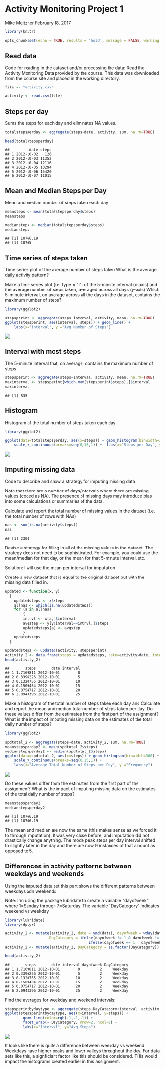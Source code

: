 Activity Monitoring Project 1
================
Mike Meitzner
February 18, 2017

``` r
library(knitr)

opts_chunk$set(echo = TRUE, results = 'hold', message = FALSE, warning = FALSE)
```

Read data
---------

Code for reading in the dataset and/or processing the data: Read the Activity Monitoring Data provided by the course. This data was downloaded from the course site and placed in the working directory.

``` r
file <- "activity.csv"

activity <- read.csv(file)
```

Steps per day
-------------

Sums the steps for each day and eliminates NA values.

``` r
totalstepsperday <- aggregate(steps~date, activity, sum, na.rm=TRUE)

head(totalstepsperday)
```

    ##         date steps
    ## 1 2012-10-02   126
    ## 2 2012-10-03 11352
    ## 3 2012-10-04 12116
    ## 4 2012-10-05 13294
    ## 5 2012-10-06 15420
    ## 6 2012-10-07 11015

Mean and Median Steps per Day
-----------------------------

Mean and median number of steps taken each day

``` r
meansteps <- mean(totalstepsperday$steps)
meansteps

mediansteps <- median(totalstepsperday$steps)
mediansteps
```

    ## [1] 10766.19
    ## [1] 10765

Time series of steps taken
--------------------------

Time series plot of the average number of steps taken What is the average daily activity pattern?

Make a time series plot (i.e. type = "l") of the 5-minute interval (x-axis) and the average number of steps taken, averaged across all days (y-axis) Which 5-minute interval, on average across all the days in the dataset, contains the maximum number of steps?

``` r
library(ggplot2)

stepsperint <- aggregate(steps~interval, activity, mean, na.rm=TRUE)
ggplot(stepsperint, aes(interval, steps)) + geom_line() + 
    labs(x="Interval", y ="Avg Number of Steps") 
```

![](PA1_template_files/figure-markdown_github/unnamed-chunk-5-1.png)

Interval with most steps
------------------------

The 5-minute interval that, on average, contains the maximum number of steps

``` r
stepsperint <- aggregate(steps~interval, activity, mean, na.rm=TRUE)
maxinterval <- stepsperint[which.max(stepsperint$steps),]$interval
maxinterval
```

    ## [1] 835

Histogram
---------

Histogram of the total number of steps taken each day

``` r
library(ggplot2)

ggplot(data=totalstepsperday, aes(x=steps)) + geom_histogram(binwidth=300) +
    scale_y_continuous(breaks=seq(0,15,1)) +  labs(x="Steps per Day", y ="Number of Days")
```

![](PA1_template_files/figure-markdown_github/unnamed-chunk-7-1.png)

Imputing missing data
---------------------

Code to describe and show a strategy for imputing missing data

Note that there are a number of days/intervals where there are missing values (coded as NA). The presence of missing days may introduce bias into some calculations or summaries of the data.

Calculate and report the total number of missing values in the dataset (i.e. the total number of rows with NAs)

``` r
nas <- sum(is.na(activity$steps))
nas
```

    ## [1] 2304

Devise a strategy for filling in all of the missing values in the dataset. The strategy does not need to be sophisticated. For example, you could use the mean/median for that day, or the mean for that 5-minute interval, etc.

Solution: I will use the mean per interval for imputation

Create a new dataset that is equal to the original dataset but with the missing data filled in.

``` r
updated <- function(x, y)
  {
    updatedsteps <- x$steps
    allnas <- which(is.na(updatedsteps))
    for (a in allnas)
        {
        intrvl <- x[a,]$interval
        avgstep <- y[y$interval==intrvl,]$steps  
        updatedsteps[a] <- avgstep
        }
    updatedsteps
  }

updatedsteps <- updated(activity, stepsperint)
activity_2 <- data.frame(steps = updatedsteps, date=activity$date, interval=activity$interval)
head(activity_2)
```

    ##       steps       date interval
    ## 1 1.7169811 2012-10-01        0
    ## 2 0.3396226 2012-10-01        5
    ## 3 0.1320755 2012-10-01       10
    ## 4 0.1509434 2012-10-01       15
    ## 5 0.0754717 2012-10-01       20
    ## 6 2.0943396 2012-10-01       25

Make a histogram of the total number of steps taken each day and Calculate and report the mean and median total number of steps taken per day. Do these values differ from the estimates from the first part of the assignment? What is the impact of imputing missing data on the estimates of the total daily number of steps?

``` r
library(ggplot2)

spdtotal_2 <- aggregate(steps~date, activity_2, sum, na.rm=TRUE)
meanstepsperday2 <- mean(spdtotal_2$steps)
medianstepsperday2 <- median(spdtotal_2$steps)
ggplot(data=spdtotal_2, aes(x=steps)) + geom_histogram(binwidth=300) + 
    scale_y_continuous(breaks=seq(0,15,1)) +
    labs(x="Average Total Number of Steps per Day", y ="Frequency")
```

![](PA1_template_files/figure-markdown_github/unnamed-chunk-10-1.png)

Do these values differ from the estimates from the first part of the assignment? What is the impact of imputing missing data on the estimates of the total daily number of steps?

``` r
meanstepsperday2
medianstepsperday2
```

    ## [1] 10766.19
    ## [1] 10766.19

The mean and median are now the same (this makes sense as we forced it to through imputation). It was very close before, and imputation did not drastically change anything. The mode peak steps per day interval shifted to slightly later in the day and there are now 9 instances of that amount as opposed to 5.

Differences in activity patterns between weekdays and weekends
--------------------------------------------------------------

Using the imputed data set this part shows the different patterns between weekdays adn weekends

Note: I'm using the package lubridate to create a variable "dayofweek" where 1=Sunday through 7=Saturday. The variable "DayCategory" indicates weekend vs weekday

``` r
library(lubridate)
library(dplyr)

activity_2 <- mutate(activity_2, date = ymd(date), dayofweek = wday(date), 
                    DayCategory = ifelse(dayofweek != 1 & dayofweek != 7,"Weekday", 
                                      ifelse(dayofweek == 1 | dayofweek == 7, "Weekend", NA)))
activity_2 <- mutate(activity_2, DayCategory = as.factor(DayCategory))

head(activity_2)
```

    ##       steps       date interval dayofweek DayCategory
    ## 1 1.7169811 2012-10-01        0         2     Weekday
    ## 2 0.3396226 2012-10-01        5         2     Weekday
    ## 3 0.1320755 2012-10-01       10         2     Weekday
    ## 4 0.1509434 2012-10-01       15         2     Weekday
    ## 5 0.0754717 2012-10-01       20         2     Weekday
    ## 6 2.0943396 2012-10-01       25         2     Weekday

Find the averages for weekday and weekend intervals:

``` r
stepsperintbydaytype <- aggregate(steps~DayCategory+interval, activity_2, mean, na.rm=TRUE)
ggplot(stepsperintbydaytype, aes(x=interval, y=steps)) + 
        geom_line(color=rgb(.1,.1,.1)) + 
        facet_wrap(~ DayCategory, nrow=2, ncol=1) +
        labs(x="Interval", y="Avg Steps") 
```

![](PA1_template_files/figure-markdown_github/unnamed-chunk-13-1.png)

It looks like there is quite a difference between weekday vs weekend. Weekdays have higher peaks and lower valleys throughout the day. For data sets like this, a signficiant factor like this should be considered. THis would impact the histograms created earlier in this assignment.
